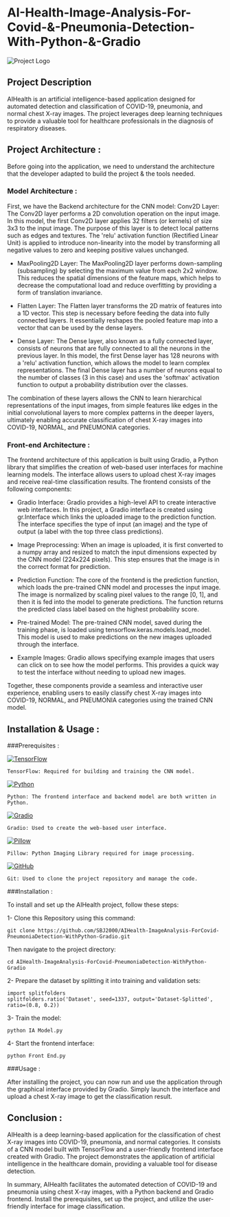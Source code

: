 # AI-Health-Image-Analysis-For-Covid-&-Pneumonia-Detection-With-Python-&-Gradio
![Project Logo](https://github.com/SBJ2000/AIHealth-ImageAnalysis-ForCovid-PneumoniaDetection-WithPython-Gradio/blob/main/Images/Logo.jpg)
## Project Description
AIHealth is an artificial intelligence-based application designed for automated detection and classification of COVID-19, pneumonia, and normal chest X-ray images. The project leverages deep learning techniques to provide a valuable tool for healthcare professionals in the diagnosis of respiratory diseases.
## Project Architecture :
Before going into the application, we need to understand the architecture that the developer adapted to build the project & the tools needed.

### Model Architecture :
First, we have the Backend architecture for the CNN model:
Conv2D Layer: The Conv2D layer performs a 2D convolution operation on the input image. In this model, the first Conv2D layer applies 32 filters (or kernels) of size 3x3 to the input image. The purpose of this layer is to detect local patterns such as edges and textures. The 'relu' activation function (Rectified Linear Unit) is applied to introduce non-linearity into the model by transforming all negative values to zero and keeping positive values unchanged.

* MaxPooling2D Layer: The MaxPooling2D layer performs down-sampling (subsampling) by selecting the maximum value from each 2x2 window. This reduces the spatial dimensions of the feature maps, which helps to decrease the computational load and reduce overfitting by providing a form of translation invariance.

* Flatten Layer: The Flatten layer transforms the 2D matrix of features into a 1D vector. This step is necessary before feeding the data into fully connected layers. It essentially reshapes the pooled feature map into a vector that can be used by the dense layers.

* Dense Layer: The Dense layer, also known as a fully connected layer, consists of neurons that are fully connected to all the neurons in the previous layer. In this model, the first Dense layer has 128 neurons with a 'relu' activation function, which allows the model to learn complex representations. The final Dense layer has a number of neurons equal to the number of classes (3 in this case) and uses the 'softmax' activation function to output a probability distribution over the classes.

The combination of these layers allows the CNN to learn hierarchical representations of the input images, from simple features like edges in the initial convolutional layers to more complex patterns in the deeper layers, ultimately enabling accurate classification of chest X-ray images into COVID-19, NORMAL, and PNEUMONIA categories.

### Front-end Architecture :
The frontend architecture of this application is built using Gradio, a Python library that simplifies the creation of web-based user interfaces for machine learning models. The interface allows users to upload chest X-ray images and receive real-time classification results. The frontend consists of the following components:

* Gradio Interface: Gradio provides a high-level API to create interactive web interfaces. In this project, a Gradio interface is created using gr.Interface which links the uploaded image to the prediction function. The interface specifies the type of input (an image) and the type of output (a label with the top three class predictions).

* Image Preprocessing: When an image is uploaded, it is first converted to a numpy array and resized to match the input dimensions expected by the CNN model (224x224 pixels). This step ensures that the image is in the correct format for prediction.

* Prediction Function: The core of the frontend is the prediction function, which loads the pre-trained CNN model and processes the input image. The image is normalized by scaling pixel values to the range [0, 1], and then it is fed into the model to generate predictions. The function returns the predicted class label based on the highest probability score.

* Pre-trained Model: The pre-trained CNN model, saved during the training phase, is loaded using tensorflow.keras.models.load_model. This model is used to make predictions on the new images uploaded through the interface.

* Example Images: Gradio allows specifying example images that users can click on to see how the model performs. This provides a quick way to test the interface without needing to upload new images.

Together, these components provide a seamless and interactive user experience, enabling users to easily classify chest X-ray images into COVID-19, NORMAL, and PNEUMONIA categories using the trained CNN model.

## Installation & Usage :
###Prerequisites :

[![TensorFlow](https://img.shields.io/badge/TensorFlow-2.4.1-orange)](https://www.tensorflow.org/)
    
    TensorFlow: Required for building and training the CNN model.

[![Python](https://img.shields.io/badge/Python-3.8.5-blue)](https://www.python.org/)

    Python: The frontend interface and backend model are both written in Python.

[![Gradio](https://img.shields.io/badge/Gradio-2.3.1-green)](https://gradio.app/)

    Gradio: Used to create the web-based user interface.

[![Pillow](https://img.shields.io/badge/Pillow-8.0.1-yellow)](https://pillow.readthedocs.io/en/stable/)

    Pillow: Python Imaging Library required for image processing.

[![GitHub](https://img.shields.io/badge/GitHub-Repo-blue?logo=github)](https://github.com/SBJ2000/AIHealth-ImageAnalysis-ForCovid-PneumoniaDetection-WithPython-Gradio)
    
    Git: Used to clone the project repository and manage the code.

###Installation :

To install and set up the AIHealth project, follow these steps:

1- Clone this Repository using this command:

    git clone https://github.com/SBJ2000/AIHealth-ImageAnalysis-ForCovid-PneumoniaDetection-WithPython-Gradio.git

Then navigate to the project directory:

    cd AIHealth-ImageAnalysis-ForCovid-PneumoniaDetection-WithPython-Gradio

2- Prepare the dataset by splitting it into training and validation sets:

    import splitfolders
    splitfolders.ratio('Dataset', seed=1337, output='Dataset-Splitted', ratio=(0.8, 0.2))

3- Train the model:

    python IA Model.py

4- Start the frontend interface:

    python Front End.py

###Usage :

After installing the project, you can now run and use the application through the graphical interface provided by Gradio. Simply launch the interface and upload a chest X-ray image to get the classification result.

## Conclusion :

AIHealth is a deep learning-based application for the classification of chest X-ray images into COVID-19, pneumonia, and normal categories. It consists of a CNN model built with TensorFlow and a user-friendly frontend interface created with Gradio. The project demonstrates the application of artificial intelligence in the healthcare domain, providing a valuable tool for disease detection.

In summary, AIHealth facilitates the automated detection of COVID-19 and pneumonia using chest X-ray images, with a Python backend and Gradio frontend. Install the prerequisites, set up the project, and utilize the user-friendly interface for image classification.